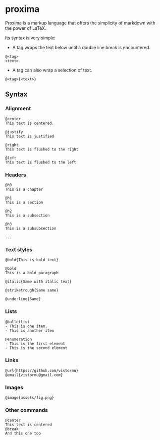 # proxima

[](assets/proxima.png)

Proxima is a markup language that offers the simplicity of markdown with the power of LaTeX.

Its syntax is very simple:

- A tag wraps the text below until a double line break is encountered.
```
@<tag>
<text>
```

- A tag can also wrap a selection of text.
```
@<tag>{<text>}
```

## Syntax

### Alignment
```
@center
This text is centered.

@justify
This text is justified

@right
This text is flushed to the right

@left
This text is flushed to the left
```

### Headers
```
@h0
This is a chapter

@h1
This is a section

@h2
This is a subsection

@h3
This is a subsubsection

...
```

### Text styles
```
@bold{This is bold text}

@bold
This is a bold paragraph

@italic{Same with italic text}

@striketrough{Same same}

@underline{Same}
```

### Lists
```
@bulletlist
- This is one item.
- This is another item

@enumeration
- This is the first element
- This is the second element
```

### Links
```
@url{https://github.com/vistormu}
@email{vistormu@gmail.com}
```

### Images
```
@image{assets/fig.png}
```

### Other commands
```
@center
This text is centered
@break
And this one too
```
